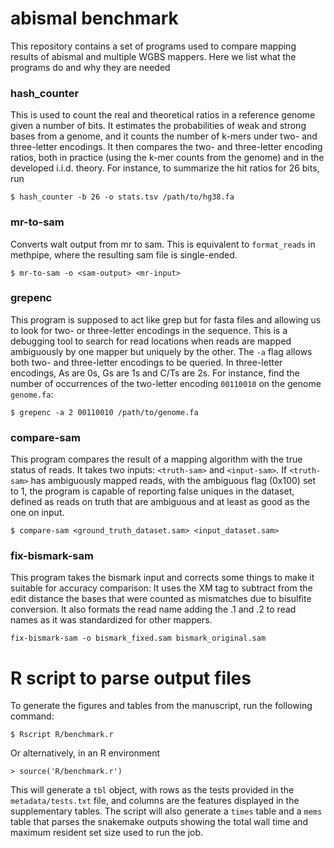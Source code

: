 # abismal benchmark

This repository contains a set of programs used to compare mapping
results of abismal and multiple WGBS mappers. Here we list what the
programs do and why they are needed

### hash_counter

This is used to count the real and theoretical ratios in a reference
genome given a number of bits. It estimates the probabilities of weak
and strong bases from a genome, and it counts the number of k-mers
under two- and three-letter encodings. It then compares the two- and
three-letter encoding ratios, both in practice (using the k-mer counts
from the genome) and in the developed i.i.d. theory. For instance, to
summarize the hit ratios for 26 bits, run

```
$ hash_counter -b 26 -o stats.tsv /path/to/hg38.fa
```

### mr-to-sam

Converts walt output from mr to sam. This is equivalent to
`format_reads` in methpipe, where the resulting sam file is
single-ended.

```
$ mr-to-sam -o <sam-output> <mr-input>
```
### grepenc

This program is supposed to act like grep but for fasta files and allowing us
to look for two-  or three-letter encodings in the sequence. This is a
debugging tool to search for read locations when reads are mapped ambiguously
by one mapper but uniquely by the other. The `-a` flag allows both two- and
three-letter encodings to be queried. In three-letter encodings, As are 0s, Gs
are 1s and C/Ts are 2s.  For instance, find the number of occurrences of the
two-letter encoding `00110010` on the genome `genome.fa`:

```
$ grepenc -a 2 00110010 /path/to/genome.fa
```

### compare-sam

This program compares the result of a mapping algorithm with the true
status of reads. It takes two inputs: `<truth-sam>` and `<input-sam>`.
If `<truth-sam>` has ambiguously mapped reads, with the ambiguous flag
(0x100) set to 1, the program is capable of reporting false uniques in
the dataset, defined as reads on truth that are ambiguous and at least
as good as the one on input.

```
$ compare-sam <ground_truth_dataset.sam> <input_dataset.sam>
```

### fix-bismark-sam

This program takes the bismark input and corrects some things to make it
suitable for accuracy comparison: It uses the XM tag to subtract from the
edit distance the bases that were counted as mismatches due to bisulfite
conversion. It also formats the read name adding the .1 and .2 to read
names as it was standardized for other mappers. 

```
fix-bismark-sam -o bismark_fixed.sam bismark_original.sam
```

# R script to parse output files

To generate the figures and tables from the manuscript, run the following
command:

```
$ Rscript R/benchmark.r
```

Or alternatively, in an R environment
```
> source('R/benchmark.r')
```

This will generate a `tbl` object, with rows as the tests provided in the
`metadata/tests.txt` file, and columns are the features displayed in the
supplementary tables. The script will also generate a `times` table and a
`mems` table that parses the snakemake outputs showing the total wall time and
maximum resident set size used to run the job.
